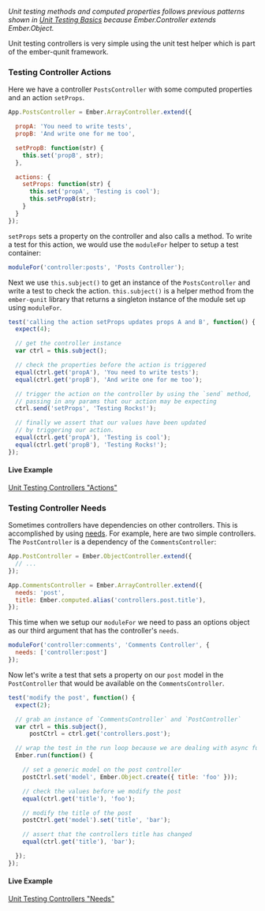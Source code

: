 _Unit testing methods and computed properties follows previous patterns shown
in [Unit Testing Basics] because Ember.Controller extends Ember.Object._

Unit testing controllers is very simple using the unit test helper which is part
of the ember-qunit framework.

### Testing Controller Actions

Here we have a controller `PostsController` with some computed properties and an
action `setProps`.

```javascript
App.PostsController = Ember.ArrayController.extend({

  propA: 'You need to write tests',
  propB: 'And write one for me too',

  setPropB: function(str) {
    this.set('propB', str);
  },

  actions: {
    setProps: function(str) {
      this.set('propA', 'Testing is cool');
      this.setPropB(str);
    }
  }
});
```

`setProps` sets a property on the controller and also calls a method. To write a
test for this action, we would use the `moduleFor` helper to setup a test
container:

```javascript
moduleFor('controller:posts', 'Posts Controller');
```

Next we use `this.subject()` to get an instance of the `PostsController` and
write a test to check the action. `this.subject()` is a helper method from the
`ember-qunit` library that returns a singleton instance of the module set up
using `moduleFor`.

```javascript
test('calling the action setProps updates props A and B', function() {
  expect(4);

  // get the controller instance
  var ctrl = this.subject();

  // check the properties before the action is triggered
  equal(ctrl.get('propA'), 'You need to write tests');
  equal(ctrl.get('propB'), 'And write one for me too');

  // trigger the action on the controller by using the `send` method,
  // passing in any params that our action may be expecting
  ctrl.send('setProps', 'Testing Rocks!');

  // finally we assert that our values have been updated
  // by triggering our action.
  equal(ctrl.get('propA'), 'Testing is cool');
  equal(ctrl.get('propB'), 'Testing Rocks!');
});
```

#### Live Example

<a class="jsbin-embed" href="http://jsbin.com/jayakekoke/1/embed?output">Unit Testing
Controllers "Actions"</a>

### Testing Controller Needs

Sometimes controllers have dependencies on other controllers. This is
accomplished by using [needs]. For example, here are two simple controllers. The
`PostController` is a dependency of the `CommentsController`:

```javascript
App.PostController = Ember.ObjectController.extend({
  // ...
});

App.CommentsController = Ember.ArrayController.extend({
  needs: 'post',
  title: Ember.computed.alias('controllers.post.title'),
});
```

This time when we setup our `moduleFor` we need to pass an options object as
our third argument that has the controller's `needs`.

```javascript
moduleFor('controller:comments', 'Comments Controller', {
  needs: ['controller:post']
});
```

Now let's write a test that sets a property on our `post` model in the
`PostController` that would be available on the `CommentsController`.

```javascript
test('modify the post', function() {
  expect(2);

  // grab an instance of `CommentsController` and `PostController`
  var ctrl = this.subject(),
      postCtrl = ctrl.get('controllers.post');

  // wrap the test in the run loop because we are dealing with async functions
  Ember.run(function() {

    // set a generic model on the post controller
    postCtrl.set('model', Ember.Object.create({ title: 'foo' }));

    // check the values before we modify the post
    equal(ctrl.get('title'), 'foo');

    // modify the title of the post
    postCtrl.get('model').set('title', 'bar');

    // assert that the controllers title has changed
    equal(ctrl.get('title'), 'bar');

  });
});
```

#### Live Example

<a class="jsbin-embed" href="http://jsbin.com/hidajezuyi/1/embed?output">Unit Testing Controllers "Needs"</a>

<script src="http://static.jsbin.com/js/embed.js"></script>

[Unit Testing Basics]: /guides/testing/unit-testing-basics
[needs]: /guides/controllers/dependencies-between-controllers
